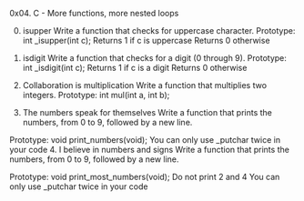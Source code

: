 0x04. C - More functions, more nested loops

0. isupper Write a function that checks for uppercase character.
Prototype: int _isupper(int c); Returns 1 if c is uppercase Returns 0 otherwise

1. isdigit Write a function that checks for a digit (0 through 9).
Prototype: int _isdigit(int c); Returns 1 if c is a digit Returns 0 otherwise

2. Collaboration is multiplication Write a function that multiplies two integers.
Prototype: int mul(int a, int b);

3. The numbers speak for themselves Write a function that prints the numbers, from 0 to 9, followed by a new line.

Prototype: void print_numbers(void); You can only use _putchar twice in your code
4. I believe in numbers and signs Write a function that prints the numbers, from 0 to 9, followed by a new line.

Prototype: void print_most_numbers(void); Do not print 2 and 4 You can only use _putchar twice in your code
